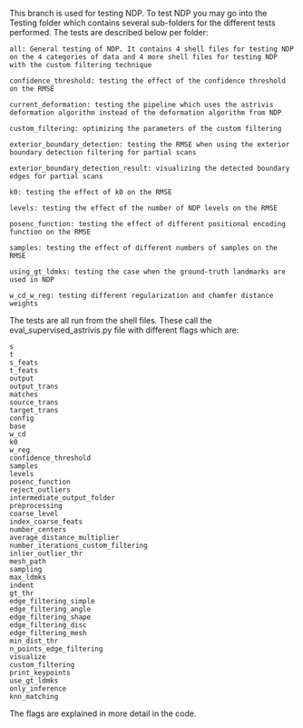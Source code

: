 This branch is used for testing NDP. To test NDP you may go into the Testing folder which contains several sub-folders for the different tests performed. The tests are described below per folder:

```
all: General testing of NDP. It contains 4 shell files for testing NDP on the 4 categories of data and 4 more shell files for testing NDP with the custom filtering technique

confidence_threshold: testing the effect of the confidence threshold on the RMSE

current_deformation: testing the pipeline which uses the astrivis deformation algorithm instead of the deformation algorithm from NDP

custom_filtering: optimizing the parameters of the custom filtering

exterior_boundary_detection: testing the RMSE when using the exterior boundary detection filtering for partial scans

exterior_boundary_detection_result: visualizing the detected boundary edges for partial scans

k0: testing the effect of k0 on the RMSE

levels: testing the effect of the number of NDP levels on the RMSE

posenc_function: testing the effect of different positional encoding function on the RMSE

samples: testing the effect of different numbers of samples on the RMSE

using_gt_ldmks: testing the case when the ground-truth landmarks are used in NDP

w_cd_w_reg: testing different regularization and chamfer distance weights
```

The tests are all run from the shell files. These call the eval_supervised_astrivis.py file with different flags which are:

```
s
t
s_feats
t_feats
output
output_trans
matches
source_trans
target_trans
config
base
w_cd
k0
w_reg
confidence_threshold
samples
levels
posenc_function
reject_outliers
intermediate_output_folder
preprocessing
coarse_level
index_coarse_feats
number_centers
average_distance_multiplier
number_iterations_custom_filtering
inlier_outlier_thr
mesh_path
sampling
max_ldmks
indent
gt_thr
edge_filtering_simple
edge_filtering_angle
edge_filtering_shape
edge_filtering_disc
edge_filtering_mesh
min_dist_thr
n_points_edge_filtering
visualize
custom_filtering
print_keypoints
use_gt_ldmks
only_inference
knn_matching
```

The flags are explained in more detail in the code.
